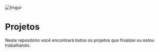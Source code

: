 ![Imgur](https://i.imgur.com/hiG2Xr7.jpg?1)

# Projetos


Neste repositório você encontrará todos os projetos que finalizei ou estou trabalhando.

